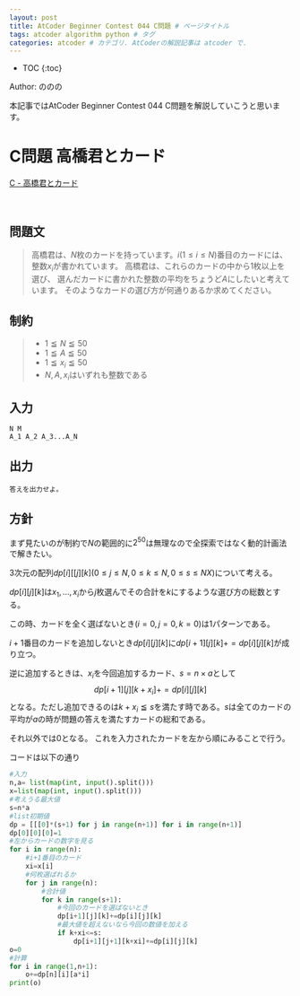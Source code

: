 ```yaml
---
layout: post
title: AtCoder Beginner Contest 044 C問題 # ページタイトル
tags: atcoder algorithm python # タグ
categories: atcoder # カテゴリ. AtCoderの解説記事は atcoder で.
---
```



* TOC
{:toc}

Author: ののの　<!-- 自分の名前 -->

<!-- ↓↓↓↓↓ 記事内容 ↓↓↓↓↓ -->
本記事ではAtCoder Beginner Contest 044 C問題を解説していこうと思います。
# C問題 高橋君とカード

<a href="https://atcoder.jp/contests/abc044/tasks/arc060_a">C - 高橋君とカード</a>

<br>


## 問題文
>高橋君は、$N$枚のカードを持っています。$i(1≤i≤N)$番目のカードには、整数$x_i$が書かれています。 高橋君は、これらのカードの中から1枚以上を選び、 選んだカードに書かれた整数の平均をちょうど$A$にしたいと考えています。 そのようなカードの選び方が何通りあるか求めてください。



## 制約
> * $1≦N≦50$
>* $1≦A≦50$
>* $1≦x_i≦50$
>* $N,A,x_i$はいずれも整数である



## 入力
```
N M
A_1 A_2 A_3...A_N
```


## 出力
```
答えを出力せよ。
```

## 方針
まず見たいのが制約で$N$の範囲的に$2^50$は無理なので全探索ではなく動的計画法で解きたい。

3次元の配列$dp[i][[j][k] (0≤j≤N,0≤k≤N,0≤s≤NX)$について考える。

$dp[i][j][k]$は$x_1,...,x_i$から$j$枚選んでその合計を$k$にするような選び方の総数とする。

この時、カードを全く選ばないとき$(i=0,j=0,k=0)$は1パターンである。

$i+1$番目のカードを追加しないとき$dp[i][j][k]$に$dp[i+1][j][k]+=dp[i][j][k]$が成り立つ。

逆に追加するときは、$x_i$を今回追加するカード、$s=n×a$として$$dp[i+1][j][k+x_i]+=dp[i][j][k]$$となる。ただし追加できるのは$k+x_i≦s$を満たす時である。$s$は全てのカードの平均が$a$の時が問題の答えを満たすカードの総和である。

それ以外では0となる。
これを入力されたカードを左から順にみることで行う。

コードは以下の通り
```python
#入力
n,a= list(map(int, input().split()))
x=list(map(int, input().split()))
#考えうる最大値
s=n*a
#list初期値
dp = [[[0]*(s+1) for j in range(n+1)] for i in range(n+1)]
dp[0][0][0]=1
#左からカードの数字を見る
for i in range(n):
    #i+1番目のカード
    xi=x[i]
    #何枚選ばれるか
    for j in range(n):
        #合計値
        for k in range(s+1):
            #今回のカードを選ばないとき
            dp[i+1][j][k]+=dp[i][j][k]
            #最大値を超えないなら今回の数値を加える
            if k+xi<=s:
                dp[i+1][j+1][k+xi]+=dp[i][j][k]
o=0
#計算
for i in range(1,n+1):
    o+=dp[n][i][a*i]
print(o)
```


